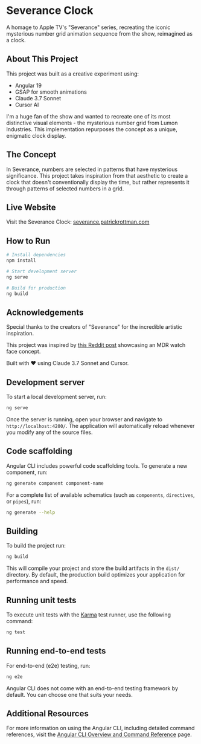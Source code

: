 # Severance Clock

A homage to Apple TV's "Severance" series, recreating the iconic mysterious number grid animation sequence from the show, reimagined as a clock.

## About This Project

This project was built as a creative experiment using:
- Angular 19
- GSAP for smooth animations
- Claude 3.7 Sonnet
- Cursor AI

I'm a huge fan of the show and wanted to recreate one of its most distinctive visual elements - the mysterious number grid from Lumon Industries. This implementation repurposes the concept as a unique, enigmatic clock display.

## The Concept

In Severance, numbers are selected in patterns that have mysterious significance. This project takes inspiration from that aesthetic to create a clock that doesn't conventionally display the time, but rather represents it through patterns of selected numbers in a grid.

## Live Website

Visit the Severance Clock: [severance.patrickrottman.com](https://severance.patrickrottman.com/)

## How to Run

```bash
# Install dependencies
npm install

# Start development server
ng serve

# Build for production
ng build
```

## Acknowledgements

Special thanks to the creators of "Severance" for the incredible artistic inspiration.

This project was inspired by [this Reddit post](https://www.reddit.com/r/SeveranceAppleTVPlus/comments/1ix7kqi/mdr_watch_face_i_made/) showcasing an MDR watch face concept.

Built with ❤️ using Claude 3.7 Sonnet and Cursor.

## Development server

To start a local development server, run:

```bash
ng serve
```

Once the server is running, open your browser and navigate to `http://localhost:4200/`. The application will automatically reload whenever you modify any of the source files.

## Code scaffolding

Angular CLI includes powerful code scaffolding tools. To generate a new component, run:

```bash
ng generate component component-name
```

For a complete list of available schematics (such as `components`, `directives`, or `pipes`), run:

```bash
ng generate --help
```

## Building

To build the project run:

```bash
ng build
```

This will compile your project and store the build artifacts in the `dist/` directory. By default, the production build optimizes your application for performance and speed.

## Running unit tests

To execute unit tests with the [Karma](https://karma-runner.github.io) test runner, use the following command:

```bash
ng test
```

## Running end-to-end tests

For end-to-end (e2e) testing, run:

```bash
ng e2e
```

Angular CLI does not come with an end-to-end testing framework by default. You can choose one that suits your needs.

## Additional Resources

For more information on using the Angular CLI, including detailed command references, visit the [Angular CLI Overview and Command Reference](https://angular.dev/tools/cli) page.
